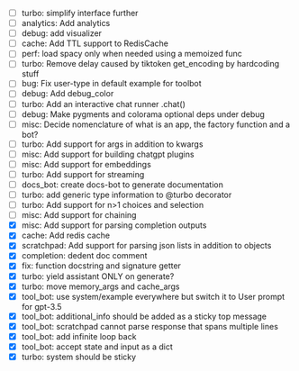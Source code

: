 - [ ] turbo: simplify interface further
- [ ] analytics: Add analytics
- [ ] debug: add visualizer
- [ ] cache: Add TTL support to RedisCache
- [ ] perf: load spacy only when needed using a memoized func
- [ ] turbo: Remove delay caused by tiktoken get_encoding by hardcoding stuff
- [ ] bug: Fix user-type in default example for toolbot
- [ ] debug: Add debug_color
- [ ] turbo: Add an interactive chat runner .chat()
- [ ] debug: Make pygments and colorama optional deps under debug
- [ ] misc: Decide nomenclature of what is an app, the factory function and a bot?
- [ ] turbo: Add support for args in addition to kwargs
- [ ] misc: Add support for building chatgpt plugins
- [ ] misc: Add support for embeddings
- [ ] turbo: Add support for streaming
- [ ] docs_bot: create docs-bot to generate documentation
- [ ] turbo: add generic type information to @turbo decorator
- [ ] turbo: Add support for n>1 choices and selection
- [ ] misc: Add support for chaining
- [x] misc: Add support for parsing completion outputs
- [x] cache: Add redis cache
- [x] scratchpad: Add support for parsing json lists in addition to objects
- [x] completion: dedent doc comment
- [x] fix: function docstring and signature getter
- [x] turbo: yield assistant ONLY on generate?
- [x] turbo: move memory_args and cache_args
- [x] tool_bot: use system/example everywhere but switch it to User prompt for gpt-3.5
- [x] tool_bot: additional_info should be added as a sticky top message
- [x] tool_bot: scratchpad cannot parse response that spans multiple lines
- [x] tool_bot: add infinite loop back
- [x] tool_bot: accept state and input as a dict
- [x] turbo: system should be sticky
